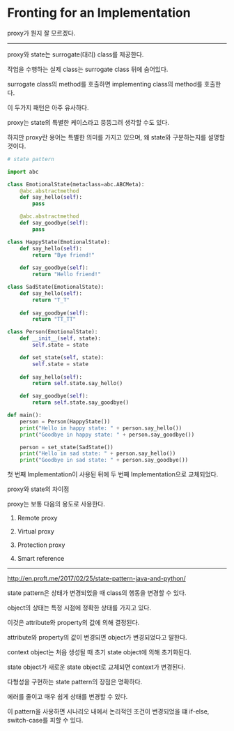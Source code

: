 # Fronting for an Implementation

proxy가 뭔지 잘 모르겠다.

----

proxy와 state는 surrogate(대리) class를 제공한다.

작업을 수행하는 실제 class는 surrogate class 뒤에 숨어있다.

surrogate class의 method를 호출하면 implementing class의 method를 호출한다.

이 두가지 패턴은 아주 유사하다. 

proxy는 state의 특별한 케이스라고 뭉뚱그려 생각할 수도 있다.

하지만 proxy란 용어는 특별한 의미를 가지고 있으며, 왜 state와 구분하는지를 설명할 것이다.



```py
# state pattern

import abc

class EmotionalState(metaclass=abc.ABCMeta):
    @abc.abstractmethod
    def say_hello(self):
        pass

    @abc.abstractmethod
    def say_goodbye(self):
        pass

class HappyState(EmotionalState):
    def say_hello(self):
        return "Bye friend!"
    
    def say_goodbye(self):
        return "Hello friend!"

class SadState(EmotionalState):
    def say_hello(self):
        return "T_T"
    
    def say_goodbye(self):
        return "TT_TT"

class Person(EmotionalState):
    def __init__(self, state):
        self.state = state

    def set_state(self, state):
        self.state = state
    
    def say_hello(self):
        return self.state.say_hello()

    def say_goodbye(self):
        return self.state.say_goodbye()

def main():
    person = Person(HappyState())
    print("Hello in happy state: " + person.say_hello())
    print("Goodbye in happy state: " + person.say_goodbye())

    person = set_state(SadState())
    print("Hello in sad state: " + person.say_hello())
    print("Goodbye in sad state: " + person.say_goodbye())
```

첫 번째 Implementation이 사용된 뒤에 두 번째 Implementation으로 교체되었다.

proxy와 state의 차이점

proxy는 보통 다음의 용도로 사용한다.

1. Remote proxy

2. Virtual proxy

3. Protection proxy

4. Smart reference

----

http://en.proft.me/2017/02/25/state-pattern-java-and-python/

state pattern은 상태가 변경되었을 때 class의 행동을 변경할 수 있다.

object의 상태는 특정 시점에 정확한 상태를 가지고 있다.

이것은 attribute와 property의 값에 의해 결정된다.

attribute와 property의 값이 변경되면 object가 변경되었다고 말한다.


context object는 처음 생성될 때 초기 state object에 의해 초기화된다.

state object가 새로운 state object로 교체되면 context가 변경된다.

다형성을 구현하는 state pattern의 장점은 명확하다.


에러를 줄이고 매우 쉽게 상태를 변경할 수 있다.

이 pattern을 사용하면 시나리오 내에서 논리적인 조건이 변경되었을 떄 if-else, switch-case를 피할 수 있다.



